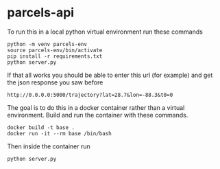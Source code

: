 # parcels-api
To run this in a local python virtual environment run these commands
```
python -m venv parcels-env
source parcels-env/bin/activate
pip install -r requirements.txt
python server.py
```
If that all works you should be able to enter this url (for example) and get the json response you saw before
```
http://0.0.0.0:5000/trajectory?lat=28.7&lon=-88.3&t0=0
```
The goal is to do this in a docker container rather than a virtual environment. Build and run the container with these commands.
```
docker build -t base .
docker run -it --rm base /bin/bash
```
Then inside the container run 
```
python server.py
```
